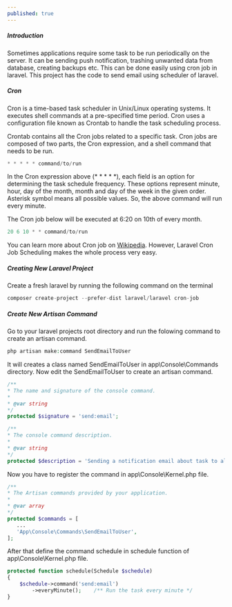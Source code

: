 ```yaml
---
published: true
---
```

##### Introduction

Sometimes applications require some task to be run periodically on the server. It can be sending push notification, trashing unwanted data from database, creating backups etc. This can be done easily using cron job in laravel. This project has the code to send email using scheduler of laravel.

##### Cron

Cron is a time-based task scheduler in Unix/Linux operating systems. It executes shell commands at a pre-specified time period. Cron uses a configuration file known as Crontab to handle the task scheduling process.

Crontab contains all the Cron jobs related to a specific task. Cron jobs are composed of two parts, the Cron expression, and a shell command that needs to be run.

```php
* * * * * command/to/run
```

In the Cron expression above (* * * * *), each field is an option for determining the task schedule frequency. These options represent minute, hour, day of the month, month and day of the week in the given order. Asterisk symbol means all possible values. So, the above command will run every minute.

The Cron job below will be executed at 6:20 on 10th of every month.

```php
20 6 10 * * command/to/run
```

You can learn more about Cron job on <a href="https://en.wikipedia.org/wiki/Cron" target="_blank">Wikipedia</a>. However, Laravel Cron Job Scheduling makes the whole process very easy.

##### Creating New Laravel Project

Create a fresh laravel by running the following command on the terminal

```php
composer create-project --prefer-dist laravel/laravel cron-job
```

##### Create New Artisan Command

Go to your laravel projects root directory and run the folowing command to create an artisan command.

```php
php artisan make:command SendEmailToUser
```

It will creates a class named SendEmailToUser in app\Console\Commands directory. Now edit the SendEmailToUser to create an artisan command.

```php
/**
* The name and signature of the console command.
*
* @var string
*/
protected $signature = 'send:email';

/**
* The console command description.
*
* @var string
*/
protected $description = 'Sending a notification email about task to all users';
```

Now you have to register the command in app\Console\Kernel.php file.

```php
/**
* The Artisan commands provided by your application.
*
* @var array
*/
protected $commands = [
   ...
   'App\Console\Commands\SendEmailToUser',
];
```

After that define the command schedule in schedule function of app\Console\Kernel.php file.

```php
protected function schedule(Schedule $schedule)
{
    $schedule->command('send:email')
        ->everyMinute();    /** Run the task every minute */
}
```